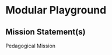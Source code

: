 Modular Playground
==================

Mission Statement(s)
--------------------

Pedagogical Mission
~~~~~~~~~~~~~~~~~~~
